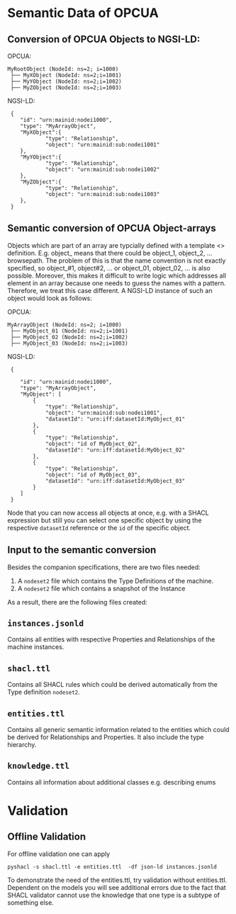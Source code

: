 # Semantic Data of OPCUA


## Conversion of OPCUA Objects to NGSI-LD:
OPCUA:

```
MyRootObject (NodeId: ns=2; i=1000)
 ├── MyXObject (NodeId: ns=2;i=1001)
 ├── MyYObject (NodeId: ns=2;i=1002)
 ├── MyZObject (NodeId: ns=2;i=1003)
```
NGSI-LD:

```
 {
    "id": "urn:mainid:nodei1000",
    "type": "MyArrayObject",
    "MyXObject":{
            "type": "Relationship",
            "object": "urn:mainid:sub:nodei1001"
    },
    "MyYObject":{
            "type": "Relationship",
            "object": "urn:mainid:sub:nodei1002"
    },
    "MyZObject":{
            "type": "Relationship",
            "object": "urn:mainid:sub:nodei1003"
    },
 }
 ```

## Semantic conversion of OPCUA Object-arrays

Objects which are part of an array are typcially defined with a template <> definition. E.g. object_<no> means that there could be object_1, object_2, ... browsepath.
The problem of this is that the name convention is not exactly specified, so object_#1, object#2, ... or object_01, object_02, ... is also possible. Moreover, this makes it difficult to write logic which addresses all element in an array because one needs to guess the names with a pattern. Therefore, we treat this case different. A NGSI-LD instance of such an object would look as follows:

OPCUA:

```
MyArrayObject (NodeId: ns=2; i=1000)
 ├── MyObject_01 (NodeId: ns=2;i=1001)
 ├── MyObject_02 (NodeId: ns=2;i=1002)
 ├── MyObject_03 (NodeId: ns=2;i=1003)
```

 NGSI-LD:

```
 {

    "id": "urn:mainid:nodei1000",
    "type": "MyArrayObject",
    "MyObject": [
        {
            "type": "Relationship",
            "object": "urn:mainid:sub:nodei1001",
            "datasetId": "urn:iff:datasetId:MyObject_01"
        },
        {
            "type": "Relationship",
            "object": "id of MyObject_02",
            "datasetId": "urn:iff:datasetId:MyObject_02"
        },
        {
            "type": "Relationship",
            "object": "id of MyObject_03",
            "datasetId": "urn:iff:datasetId:MyObject_03"
        }
    ]
 }
 ```

 Node that you can now access all objects at once, e.g. with a SHACL expression but still you can select one specific object by using the respective `datasetId` reference or the `id` of the specific object. 

## Input to the semantic conversion
Besides the companion specifications, there are two files needed:
1. A `nodeset2` file which contains the Type Definitions of the machine.
2. A `nodeset2` file which contains a snapshot of the Instance

As a result, there are the following files created:

## `instances.jsonld`

Contains all entities with respective Properties and Relationships of the machine instances.

## `shacl.ttl`

Contains all SHACL rules which could be derived automatically from the Type definition `nodeset2`.

## `entities.ttl`

Contains all generic semantic information related to the entities which could be derived for Relationships and Properties. It also include the type hierarchy.

## `knowledge.ttl`

Contains all information about additional classes e.g. describing enums

# Validation

## Offline Validation

For offline validation one can apply 

    pyshacl -s shacl.ttl -e entities.ttl  -df json-ld instances.jsonld

To demonstrate the need of the entities.ttl, try validation without entities.ttl. Dependent on the models you will see additional errors due to the fact that SHACL validator cannot use the knowledge that one type is a subtype of something else.